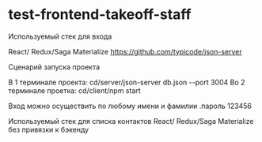 # test-frontend-takeoff-staff

Используемый стек для входа

React/ Redux/Saga
Materialize
https://github.com/typicode/json-server

Сценарий запуска проекта

В 1 терминале проекта: cd/server/json-server db.json --port 3004
Во 2 терминале проетка: cd/client/npm start

Вход можно осуществить по любому имени и фамилии .пароль 123456



Используемый стек для списка контактов
React/ Redux/Saga 
Materialize
без привязки к бэкенду
